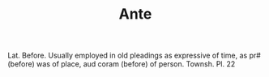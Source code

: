---
title: Ante
permalink: "/definitions/ante.html"
body: Lat. Before. Usually employed in old pleadings as expressive of time, as pr#
  (before) was of place, aud coram (before) of person. Townsh. Pl. 22
published_at: '2018-07-07'
layout: post
---